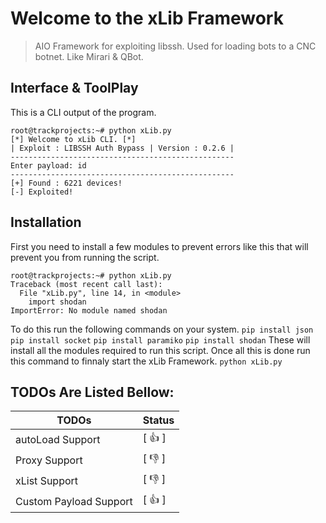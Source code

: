 # Welcome to the xLib Framework
>AIO Framework for exploiting libssh. Used for loading bots to a CNC botnet. Like
Mirari & QBot.

## Interface & ToolPlay
This is a CLI output of the program.
```
root@trackprojects:~# python xLib.py 
[*] Welcome to xLib CLI. [*]
| Exploit : LIBSSH Auth Bypass | Version : 0.2.6 |
--------------------------------------------------
Enter payload: id 
--------------------------------------------------
[+] Found : 6221 devices!
[-] Exploited!
```

## Installation
First you need to install a few modules to prevent errors like this that will prevent you from running the script.
```
root@trackprojects:~# python xLib.py 
Traceback (most recent call last):
  File "xLib.py", line 14, in <module>
    import shodan
ImportError: No module named shodan
```
To do this run the following commands on your system.
```pip install json```
```pip install socket```
```pip install paramiko```
```pip install shodan```
These will install all the modules required to run this script. Once all this is done run this command to finnaly start the xLib Framework.
```python xLib.py```

## TODOs Are Listed Bellow:
TODOs | Status
------|-------
autoLoad Support | [ :+1: ]
Proxy Support | [ :-1: ]
xList Support | [ :-1: ]
Custom Payload Support | [ :+1: ]
